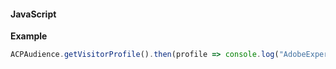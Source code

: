 #### JavaScript

**Example**

```jsx
ACPAudience.getVisitorProfile().then(profile => console.log("AdobeExperienceSDK: Visitor Profile: " + profile));
```